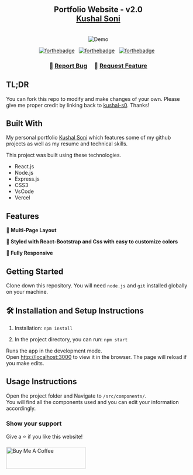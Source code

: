 <h2 align="center">
  Portfolio Website - v2.0<br/>
  <a href="https://portfolio1-blue-zeta.vercel.app/" target="_blank">Kushal Soni</a>
</h2>

<br/>

<div align="center">
  <img alt="Demo" src="./static/readme-img1.png" />
</div>

<center>

[![forthebadge](https://forthebadge.com/images/badges/built-with-love.svg)](https://forthebadge.com) &nbsp;
[![forthebadge](https://forthebadge.com/images/badges/made-with-javascript.svg)](https://forthebadge.com) &nbsp;
[![forthebadge](https://forthebadge.com/images/badges/open-source.svg)](https://forthebadge.com) &nbsp;


</center>

<h3 align="center">
    🔹
    <a href="https://github.com/kushal-s0/Portfolio/issues">Report Bug</a> &nbsp; &nbsp;
    🔹
    <a href="https://github.com/kushal-s0/Portfolio/issues">Request Feature</a>
</h3>

## TL;DR

You can fork this repo to modify and make changes of your own. Please give me proper credit by linking back to [kushal-s0](https://github.com/kushal-s0/Portfolio). Thanks!

## Built With

My personal portfolio <a href="https://portfolio1-blue-zeta.vercel.app/" target="_blank">Kushal Soni</a> which features some of my github projects as well as my resume and technical skills.<br/>

This project was built using these technologies.

- React.js
- Node.js
- Express.js
- CSS3
- VsCode
- Vercel

## Features

**📖 Multi-Page Layout**

**🎨 Styled with React-Bootstrap and Css with easy to customize colors**

**📱 Fully Responsive**

## Getting Started

Clone down this repository. You will need `node.js` and `git` installed globally on your machine.

## 🛠 Installation and Setup Instructions

1. Installation: `npm install`

2. In the project directory, you can run: `npm start`

Runs the app in the development mode.\
Open [http://localhost:3000](http://localhost:3000) to view it in the browser.
The page will reload if you make edits.

## Usage Instructions

Open the project folder and Navigate to `/src/components/`. <br/>
You will find all the components used and you can edit your information accordingly.

### Show your support

Give a ⭐ if you like this website!

<a href="https://buymeacoffee.com/kushal.s0" target="_blank"><img src="https://cdn.buymeacoffee.com/buttons/v2/default-violet.png" alt="Buy Me A Coffee" height= "60px" width= "217px" ></a>
